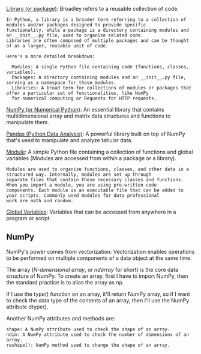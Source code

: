 

<ins>Library (or package)</ins>: Broadley refers to a reusable collection of code.

    In Python, a library is a broader term referring to a collection of modules and/or packages designed to provide specific
    functionality, while a package is a directory containing modules and an __init__.py file, used to organize related code.
    Libraries are often composed of multiple packages and can be thought of as a larger, reusable unit of code.
    
    Here's a more detailed breakdown:
    
      Modules: A single Python file containing code (functions, classes, variables). 
      Packages: A directory containing modules and an __init__.py file, serving as a namespace for those modules. 
      Libraries: A broad term for collections of modules or packages that offer a particular set of functionalities, like NumPy
      for numerical computing or Requests for HTTP requests. 

<ins>NumPy (or Numerical Python)</ins>: An essential library that contains multidimensional array and matrix data structures
and functions to manipulate them.

<ins>Pandas (Python Data Analysis)</ins>: A powerful library built on top of NumPy that's used to manipulate and analyze
tabular data.

<ins>Module</ins>: A simple Python file containing a collection of functions and global variables (Modules are accessed from
within a package or a library).

    Modules are used to organize functions, classes, and other data in a structured way. Internally, modules are set up through
    separate files that contain these necessary classes and functions. When you import a module, you are using pre-written code
    components. Each module is an executable file that can be added to your scripts. Commonly used modules for data professional
    work are math and random.

<ins>Global Variables</ins>: Variables that can be accessed from anywhere in a program or script.

## NumPy

NumPy's power comes from vectorization: Vectorization enables operations to be performed on multiple components of a data object
at the same time.

The array (*N-dimensional array*, or *ndarray* for short) is the core data structure of NumPy. To create an array,
first I have to import NumPy, then the standard practice is to alias the array as np.

If I use the type() function on an array, it'll return NumPy array, so if I want to check the data type of the contents of an array,
then I'll use the NumPy attribute dtype().

Another NumPy attributes and methods are:

    shape: A NumPy attribute used to check the shape of an array.
    ndim: A NumPy attribute used to check the number of dimensions of an array.
    reshape(): NumPy method used to change the shape of an array.






